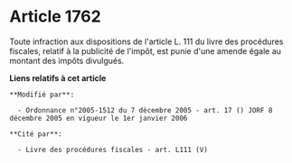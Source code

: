# Article 1762

Toute infraction aux dispositions de l'article L. 111 du livre des procédures fiscales, relatif à la publicité de l'impôt,
est punie d'une amende égale au montant des impôts divulgués.

**Liens relatifs à cet article**

	**Modifié par**:

	  - Ordonnance n°2005-1512 du 7 décembre 2005 - art. 17 () JORF 8 décembre 2005 en vigueur le 1er janvier 2006

	**Cité par**:

	  - Livre des procédures fiscales - art. L111 (V)

